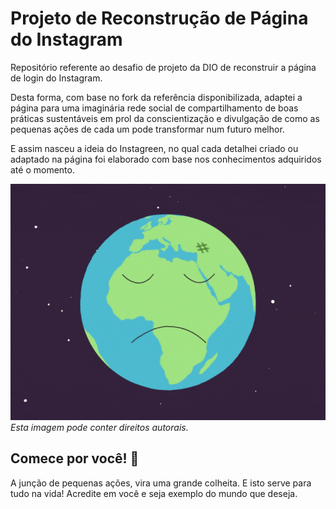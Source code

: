 # Projeto de Reconstrução de Página do Instagram

Repositório referente ao desafio de projeto da DIO  de reconstruir a página de login do Instagram.

Desta forma, com base no fork da referência disponibilizada, adaptei a página para uma imaginária rede social de compartilhamento de boas práticas sustentáveis em prol da conscientização e divulgação de como as pequenas ações de cada um pode transformar num futuro melhor. 

E assim nasceu a ideia do Instagreen, no qual cada detalhei criado ou adaptado na página foi elaborado com base nos conhecimentos adquiridos até o momento.

![Por um mundo melhor](/imagens/mundo-sustentavel.gif)
*Esta imagem pode conter direitos autorais.*

## Comece por você! :seedling:

A junção de pequenas ações, vira uma grande colheita. E isto serve para tudo na vida! Acredite em você e seja exemplo do mundo que deseja.